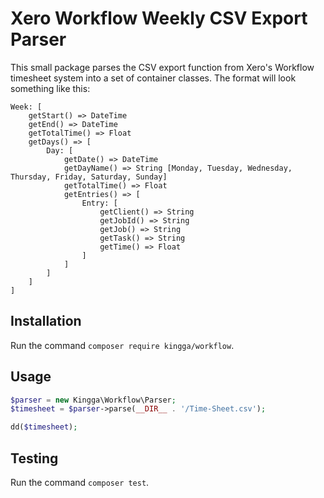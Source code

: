 # Xero Workflow Weekly CSV Export Parser
This small package parses the CSV export function from Xero's Workflow timesheet system into a set of container classes. The format will look something like this:

```
Week: [
    getStart() => DateTime
    getEnd() => DateTime
    getTotalTime() => Float
    getDays() => [
        Day: [
            getDate() => DateTime
            getDayName() => String [Monday, Tuesday, Wednesday, Thursday, Friday, Saturday, Sunday]
            getTotalTime() => Float
            getEntries() => [
                Entry: [
                    getClient() => String
                    getJobId() => String
                    getJob() => String
                    getTask() => String
                    getTime() => Float
                ]
            ]
        ]
    ]
]
```

## Installation
Run the command `composer require kingga/workflow`.

## Usage
```php
$parser = new Kingga\Workflow\Parser;
$timesheet = $parser->parse(__DIR__ . '/Time-Sheet.csv');

dd($timesheet);
```

## Testing
Run the command `composer test`.

